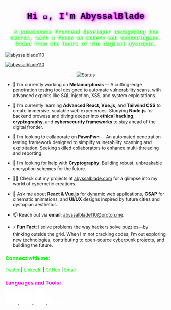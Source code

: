 <h1 align="center" style="color: #0f0c2e; font-family: 'Courier New', Courier, monospace; text-shadow: 2px 2px 5px #ff00ff, 0 0 25px #ff00ff, 0 0 5px #ff00ff;">Hi 👋, I'm AbyssalBlade</h1>
<h3 align="center" style="color: #f4f4f4; font-family: 'Courier New', Courier, monospace; text-shadow: 1px 1px 3px #00ff00, 0 0 5px #00ff00;">A passionate frontend developer navigating the matrix, with a focus on modern web technologies. Coded from the heart of the digital dystopia.</h3>

<p align="left"> 
  <img src="https://komarev.com/ghpvc/?username=abyssalblade110&label=Profile%20views&color=00ff00&style=flat" alt="abyssalblade110" />
</p>

<p align="left">
  <a href="https://github.com/ryo-ma/github-profile-trophy">
    <img src="https://github-profile-trophy.vercel.app/?username=abyssalblade110&theme=darkhub" alt="abyssalblade110" />
  </a> 
</p>

<p align="center">
  <img src="https://img.shields.io/badge/Status-Hacking%20the%20Grid-blue?style=for-the-badge&logo=github" alt="Status" />
</p>

- 🔭 I’m currently working on **Metamorphosis** -- A cutting-edge penetration testing tool designed to automate vulnerability scans, with advanced exploits like SQL injection, XSS, and system exploitations.

- 🌱 I’m currently learning **Advanced React, Vue.js**, and **Tailwind CSS** to create immersive, scalable web experiences. Studying **Node.js** for backend prowess and diving deeper into **ethical hacking**, **cryptography**, and **cybersecurity frameworks** to stay ahead of the digital frontier.

- 👯 I’m looking to collaborate on **PawnPwn** -- An automated penetration testing framework designed to simplify vulnerability scanning and exploitation. Seeking skilled collaborators to enhance multi-threading and reporting.

- 🤝 I’m looking for help with **Cryptography**: Building robust, unbreakable encryption schemes for the future.

- 👨‍💻 Check out my projects at [abyssalblade.com](http://abyssalblade.com) for a glimpse into my world of cybernetic creations.

- 💬 Ask me about **React & Vue.js** for dynamic web applications, **GSAP** for cinematic animations, and **UI/UX** designs inspired by future cities and dystopian aesthetics.

- 📫 Reach out via **email**: abyssalblade110@proton.me.

- ⚡ **Fun Fact**: I solve problems the way hackers solve puzzles—by thinking outside the grid. When I'm not cracking codes, I’m out exploring new technologies, contributing to open-source cyberpunk projects, and building the future.

<h3 align="left" style="color: #00ff00;">Connect with me:</h3>
<p align="left">
  <a href="https://twitter.com/abyssalblade110" target="_blank" style="color: #00ff00;">Twitter</a> | 
  <a href="https://linkedin.com/in/abyssalblade110" target="_blank" style="color: #00ff00;">LinkedIn</a> | 
  <a href="https://www.github.com/abyssalblade110" target="_blank" style="color: #00ff00;">GitHub</a> | 
  <a href="mailto:abyssalblade110@proton.me" style="color: #00ff00;">Email</a>
</p>

<h3 align="left" style="color: #ff00ff;">Languages and Tools:</h3>
<p align="left">
  <a href="https://developer.android.com" target="_blank" rel="noreferrer">
    <img src="https://raw.githubusercontent.com/devicons/devicon/master/icons/android/android-original-wordmark.svg" alt="android" width="40" height="40" style="filter: brightness(0) invert(1);" />
  </a> 
  <a href="https://angular.io" target="_blank" rel="noreferrer">
    <img src="https://raw.githubusercontent.com/devicons/devicon/master/icons/angularjs/angularjs-original-wordmark.svg" alt="angularjs" width="40" height="40" style="filter: brightness(0) invert(1);" />
  </a> 
  <a href="https://aws.amazon.com" target="_blank" rel="noreferrer">
    <img src="https://raw.githubusercontent.com/devicons/devicon/master/icons/amazonwebservices/amazonwebservices-original-wordmark.svg" alt="aws" width="40" height="40" style="filter: brightness(0) invert(1);" />
  </a> 
  <a href="https://babeljs.io/" target="_blank" rel="noreferrer">
    <img src="https://www.vectorlogo.zone/logos/babeljs/babeljs-icon.svg" alt="babel" width="40" height="40" style="filter: brightness(0) invert(1);" />
  </a> 
  <!-- Add more tech stack icons with style changes for the cyberpunk look -->
</p>

<!-- Additional advanced/animated elements like neon borders, animated glows, or glowing hover effects can be included here to enhance the cyberpunk vibe -->

